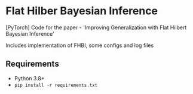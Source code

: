 # Flat Hilber Bayesian Inference

[PyTorch] Code for the paper - 'Improving Generalization with Flat Hilbert Bayesian Inference' 

Includes implementation of FHBI, some configs and log files

## Requirements
- Python 3.8+
- `pip install -r requirements.txt`


